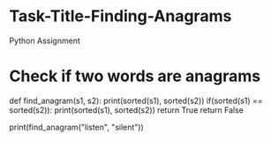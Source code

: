 # Task-Title-Finding-Anagrams
Python Assignment

# Check if two words are anagrams 


def find_anagram(s1, s2):
    print(sorted(s1), sorted(s2))
    if(sorted(s1) == sorted(s2)):
       print(sorted(s1), sorted(s2))
       return True
    return False

print(find_anagram("listen", "silent"))
